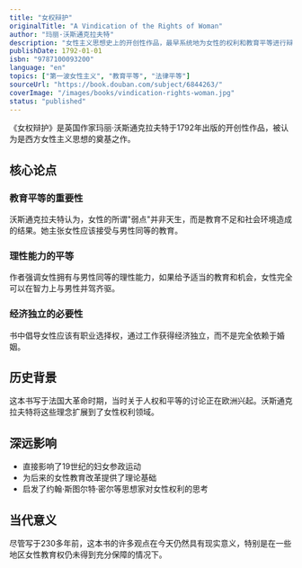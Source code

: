 ```yaml
---
title: "女权辩护"
originalTitle: "A Vindication of the Rights of Woman"
author: "玛丽·沃斯通克拉夫特"
description: "女性主义思想史上的开创性作品，最早系统地为女性的权利和教育平等进行辩护的著作之一。"
publishDate: 1792-01-01
isbn: "9787100093200"
language: "en"
topics: ["第一波女性主义", "教育平等", "法律平等"]
sourceUrl: "https://book.douban.com/subject/6844263/"
coverImage: "/images/books/vindication-rights-woman.jpg"
status: "published"
---
```


《女权辩护》是英国作家玛丽·沃斯通克拉夫特于1792年出版的开创性作品，被认为是西方女性主义思想的奠基之作。

## 核心论点

### 教育平等的重要性
沃斯通克拉夫特认为，女性的所谓"弱点"并非天生，而是教育不足和社会环境造成的结果。她主张女性应该接受与男性同等的教育。

### 理性能力的平等
作者强调女性拥有与男性同等的理性能力，如果给予适当的教育和机会，女性完全可以在智力上与男性并驾齐驱。

### 经济独立的必要性
书中倡导女性应该有职业选择权，通过工作获得经济独立，而不是完全依赖于婚姻。

## 历史背景

这本书写于法国大革命时期，当时关于人权和平等的讨论正在欧洲兴起。沃斯通克拉夫特将这些理念扩展到了女性权利领域。

## 深远影响

- 直接影响了19世纪的妇女参政运动
- 为后来的女性教育改革提供了理论基础
- 启发了约翰·斯图尔特·密尔等思想家对女性权利的思考

## 当代意义

尽管写于230多年前，这本书的许多观点在今天仍然具有现实意义，特别是在一些地区女性教育权仍未得到充分保障的情况下。